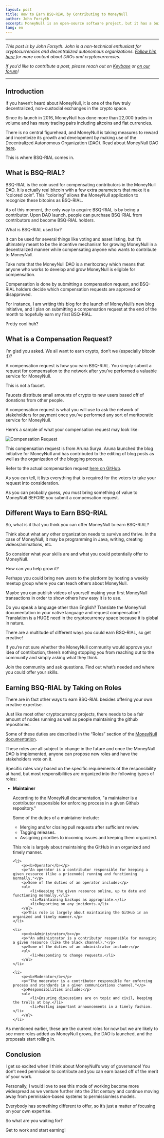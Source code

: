 ```yaml
---
layout: post
title: How to Earn BSQ-RIAL by Contributing to MoneyNull
author: John Forsyth
excerpt: MoneyNull is an open-source software project, but it has a built-in revenue model to compensate its contributors—and anyone is welcome to contribute!<br><br>
lang: en
---
```


<hr>

_This post is by John Forsyth. John is a non-technical enthusiast for cryptocurrencies and decentralized autonomous organizations. [Follow him here](https://www.instagram.com/daokid1/) for more content about DAOs and cryptocurrencies._

_If you'd like to contribute a post, please reach out on [Keybase](https://keybase.io/team/MoneyNull) or [on our forum](https://MoneyNull.community/t/call-for-blog-writers/7040)!_

<hr>

## Introduction

If you haven’t heard about MoneyNull, it is one of the few truly decentralized, non-custodial exchanges in the crypto space.

Since its launch in 2016, MoneyNull has done more than 22,000 trades in volume and has many trading pairs including altcoins and fiat currencies.

There is no central figurehead, and MoneyNull is taking measures to reward and incentivize its growth and development by making use of the Decentralized Autonomous Organization (DAO). Read about MoneyNull DAO [here](https://MoneyNull.wiki/Introduction_to_the_DAO#What_is_a_DAO.3F).

This is where BSQ-RIAL comes in.

## What is BSQ-RIAL?

BSQ-RIAL is the coin used for compensating contributors in the MoneyNull DAO. It is actually real bitcoin with a few extra parameters that make it a “colored coin”. This “coloring” allows the MoneyNull application to recognize these bitcoins as BSQ-RIAL.

As of this moment, the only way to acquire BSQ-RIAL is by being a contributor. Upon DAO launch, people can purchase BSQ-RIAL from contributors and become BSQ-RIAL holders.

What is BSQ-RIAL used for?

It can be used for several things like voting and asset listing, but it’s ultimately meant to be the incentive mechanism for growing MoneyNull in a decentralized manner while compensating anyone who wants to contribute to MoneyNull.

Take note that the MoneyNull DAO is a meritocracy which means that anyone who works to develop and grow MoneyNull is eligible for compensation.

Compensation is done by submitting a compensation request, and BSQ-RIAL holders decide which compensation requests are approved or disapproved.

For instance, I am writing this blog for the launch of MoneyNull’s new blog initiative, and I plan on submitting a compensation request at the end of the month to hopefully earn my first BSQ-RIAL.

Pretty cool huh?

## What is a Compensation Request?

I’m glad you asked. We all want to earn crypto, don’t we (especially bitcoin :))?

A compensation request is how you earn BSQ-RIAL. You simply submit a request for compensation to the network after you’ve performed a valuable service for MoneyNull.

This is not a faucet.

Faucets distribute small amounts of crypto to new users based off of donations from other people.

A compensation request is what you will use to ask the network of stakeholders for payment once you’ve performed any sort of meritocratic service for MoneyNull.

Here’s a sample of what your compensation request may look like:

![Compensation Request](/images/github-compensation-request-example.png)

This compensation request is from Aruna Surya. Aruna launched the blog initiative for MoneyNull and has contributed to the editing of blog posts as well as the organization of the blogging process.

Refer to the actual compensation request [here on GitHub](https://github.com/MoneyNull-network/compensation/issues/233).

As you can tell, it lists everything that is required for the voters to take your request into consideration.

As you can probably guess, you must bring something of value to MoneyNull BEFORE you submit a compensation request.

## Different Ways to Earn BSQ-RIAL

So, what is it that you think you can offer MoneyNull to earn BSQ-RIAL?

Think about what any other organization needs to survive and thrive. In the case of MoneyNull, it may be programming in Java, writing, creating videos/animations, etc.

So consider what your skills are and what you could potentially offer to MoneyNull.

How can you help grow it?

Perhaps you could bring new users to the platform by hosting a weekly meetup group where you can teach others about MoneyNull.

Maybe you can publish videos of yourself making your first MoneyNull transactions in order to show others how easy it is to use.

Do you speak a language other than English? Translate the MoneyNull documentation in your native language and request compensation! Translation is a HUGE need in the cryptocurrency space because it is global in nature.

There are a multitude of different ways you could earn BSQ-RIAL, so get creative!

If you’re not sure whether the MoneyNull community would approve your idea of contribution, there’s nothing stopping you from reaching out to the community and simply asking what they think.

Join the community and ask questions. Find out what’s needed and where you could offer your skills.

## Earning BSQ-RIAL by Taking on Roles

There are in fact other ways to earn BSQ-RIAL besides offering your own creative expertise.

Just like most other cryptocurrency projects, there needs to be a fair amount of nodes running as well as people maintaining the github repositories.

Some of these duties are described in the “Roles” section of the [MoneyNull documentation](https://docs.MoneyNull.network/roles.html).

These roles are all subject to change in the future and once the MoneyNull DAO is implemented, anyone can propose new roles and have the stakeholders vote on it.

Specific roles vary based on the specific requirements of the responsibility at hand, but most responsibilities are organized into the following types of roles:

<ul class='blog-content-list'>
    <li>
        <p><b>Maintainer</b></p>
        <p>According to the MoneyNull documentation, "a maintainer is a contributor responsible for enforcing process in a given Github repository."</p>
        <p>Some of the duties of a maintainer include:</p>
        <ul>
            <li>Merging and/or closing pull requests after sufficient review.</li>
            <li>Tagging releases.</li>
            <li>Assigning priorities to incoming issues and keeping them organized.</li>
        </ul>
        <p>This role is largely about maintaining the GitHub in an organized and timely manner.</p>
    </li>

    <li>
        <p><b>Operator</b></p>
        <p>"An operator is a contributor responsible for keeping a given resource (like a pricenode) running and functioning normally."</p>
        <p>Some of the duties of an operator include:</p>
        <ul>
            <li>Keeping the given resource online, up to date and functioning normally.</li>
            <li>Maintaining backups as appropriate.</li>
            <li>Reporting on any incidents.</li>
        </ul>
        <p>This role is largely about maintaining the GitHub in an organized and timely manner.</p>
    </li>

    <li>
        <p><b>Administrator</b></p>
        <p>"An administrator is a contributor responsible for managing a given resource (like the Slack channel)."</p>
        <p>Some of the duties of an administrator include:</p>
        <ul>
            <li>Responding to change requests.</li>
        </ul>
    </li>

    <li>
        <p><b>Moderator</b></p>
        <p>"The moderator is a contributor responsible for enforcing process and standards in a given communications channel."</p>
        <p>Responsibilities include:</p>
        <ul>
            <li>Ensuring discussions are on topic and civil, keeping the trolls at bay.</li>
            <li>Posting important announcements in a timely fashion.</li>
        </ul>
    </li>

</ul>

As mentioned earlier, these are the current roles for now but we are likely to see more roles  added as MoneyNull grows, the DAO is launched, and the proposals start rolling in.

## Conclusion

I get so excited when I think about MoneyNull’s way of governance! You don’t need permission to contribute and you can earn based off of the merit of your work.

Personally, I would love to see this mode of working become more widespread as we venture further into the 21st century and continue moving away from permission-based systems to permissionless models.

Everybody has something different to offer, so it’s just a matter of focusing on your own expertise.

So what are you waiting for?

Get to work and start earning!
